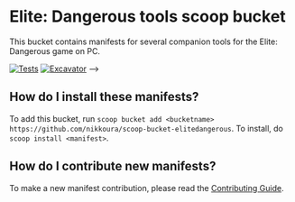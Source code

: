 # Elite: Dangerous tools scoop bucket

This bucket contains manifests for several companion tools for the Elite: Dangerous game on PC.

[![Tests](https://github.com/nikkoura/scoop-bucket-elitedangerous/actions/workflows/ci.yml/badge.svg)](https://github.com/nikkoura/scoop-bucket-elitedangerous/actions/workflows/ci.yml) [![Excavator](https://github.com/nikkoura/scoop-bucket-elitedangerous/actions/workflows/excavator.yml/badge.svg)](https://github.com/nikkoura/scoop-bucket-elitedangerous/actions/workflows/excavator.yml) -->


How do I install these manifests?
---------------------------------

To add this bucket, run `scoop bucket add <bucketname> https://github.com/nikkoura/scoop-bucket-elitedangerous`. To install, do `scoop install <manifest>`.

How do I contribute new manifests?
----------------------------------

To make a new manifest contribution, please read the [Contributing Guide](https://github.com/ScoopInstaller/.github/blob/main/.github/CONTRIBUTING.md).
